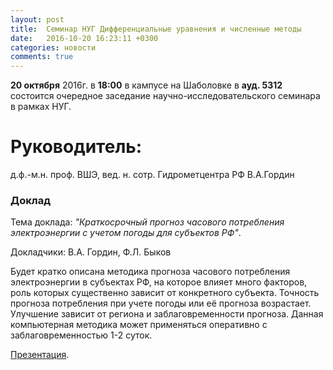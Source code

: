 ```yaml
---
layout: post
title:  Семинар НУГ Дифференциальные уравнения и численные методы
date:   2016-10-20 16:23:11 +0300
categories: новости
comments: true
---
```


**20 октября** 2016г. в **18:00** в кампусе на Шаболовке в **ауд. 5312** состоится очередное заседание научно-исследовательского семинара в рамках НУГ.

# Руководитель:

д.ф.-м.н. проф. ВШЭ, вед. н. сотр. Гидрометцентра РФ В.А.Гордин

### Доклад

Тема доклада: *"Краткосрочный прогноз часового потребления электроэнергии с учетом погоды для субъектов РФ"*.

Докладчики: В.А. Гордин, Ф.Л. Быков

Будет кратко описана методика прогноза часового потребления электроэнергии в субъектах РФ, на которое влияет много факторов, роль которых существенно зависит от конкретного субъекта. Точность прогноза потребления при учете погоды или её прогноза возрастает. Улучшение зависит от региона и заблаговременности прогноза. Данная компьютерная методика может применяться оперативно с заблаговременностью 1-2 суток.

[Презентация](https://www.dropbox.com/s/g58qre0uav6kdpz/20.10_nis_Bykov-Gordin.pdf?dl=0).
